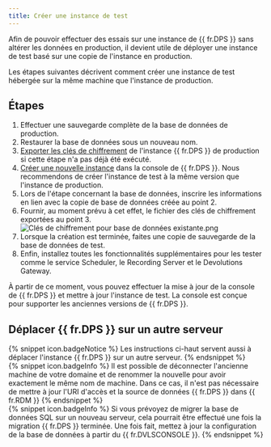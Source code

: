 ```yaml
---
title: Créer une instance de test
---
```

Afin de pouvoir effectuer des essais sur une instance de {{ fr.DPS }} sans altérer les données en production, il devient utile de déployer une instance de test basé sur une copie de l'instance en production.  

Les étapes suivantes décrivent comment créer une instance de test hébergée sur la même machine que l'instance de production. 

## Étapes 

1. Effectuer une sauvegarde complète de la base de données de production. 
1. Restaurer la base de données sous un nouveau nom. 
1. [Exporter les clés de chiffrement](/kb/devolutions-server/how-to-articles/manage-encryption-keys/) de l'instance {{ fr.DPS }} de production si cette étape n'a pas déjà été exécuté. 
1. [Créer une nouvelle instance](/fr/server/installation/create-server-instance/) dans la console de {{ fr.DPS }}. Nous recommendons de créer l'instance de test à la même version que l'instance de production. 
1. Lors de l'étape concernant la base de données, inscrire les informations en lien avec la copie de base de données créée au point 2. 
1. Fournir, au moment prévu à cet effet, le fichier des clés de chiffrement exportées au point 3.  
![Clés de chiffrement pour base de données existante.png](https://webdevolutions.azureedge.net/docs/fr/kb/KB8113.png)
1. Lorsque la création est terminée, faites une copie de sauvegarde de la base de données de test.
1. Enfin, installez toutes les fonctionnalités supplémentaires pour les tester comme le service Scheduler, le Recording Server et le Devolutions Gateway.  

À partir de ce moment, vous pouvez effectuer la mise à jour de la console de {{ fr.DPS }} et mettre à jour l'instance de test. La console est conçue pour supporter les anciennes versions de {{ fr.DPS }}.

## Déplacer {{ fr.DPS }} sur un autre serveur

{% snippet icon.badgeNotice %}
Les instructions ci-haut servent aussi à déplacer l'instance {{ fr.DPS }} sur un autre serveur.
{% endsnippet %}  
{% snippet icon.badgeInfo %}
Il est possible de déconnecter l'ancienne machine de votre domaine et de renommer la nouvelle pour avoir exactement le même nom de machine. Dans ce cas, il n'est pas nécessaire de mettre à jour l'URI d'accès et la source de données {{ fr.DPS }} dans {{ fr.RDM }}
{% endsnippet %}  
{% snippet icon.badgeInfo %}
Si vous prévoyez de migrer la base de données SQL sur un nouveau serveur, cela pourrait être effectué une fois la migration {{ fr.DPS }} terminée. Une fois fait, mettez à jour la configuration de la base de données à partir du {{ fr.DVLSCONSOLE }}.
{% endsnippet %}